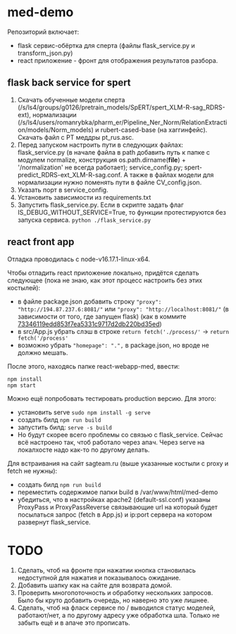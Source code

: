 # med-demo
Репозиторий включает:
- flask сервис-обёртка для сперта (файлы flask_service.py и transform_json.py)
- react приложение - фронт для отображения результатов разбора.

## flask back service for spert
1. Скачать обученные модели сперта (/s/ls4/groups/g0126/pretrain_models/SpERT/spert_XLM-R-sag_RDRS-ext), нормализации (/s/ls4/users/romanrybka/pharm_er/Pipeline_Ner_Norm/RelationExtraction/models/Norm_models) и rubert-cased-base (на хаггинфейс). Скачать файл с PT меддры pt_rus.asc. 
2. Перед запуском настроить пути в следующих файлах: flask_service.py (в начале файла в path добавить путь к папке с модулем normalize, конструкция os.path.dirname(__file__) + '/normalization' не всегда работает); service_config.py; spert-predict_RDRS-ext_XLM-R-sag.conf. А также в файлах модели для нормализации нужно поменять пути в файле CV_config.json.
3. Указать порт в service_config.
4. Установить зависимости из requirements.txt
5. Запустить flask_service.py. Если в скрипте задать флаг IS_DEBUG_WITHOUT_SERVICE=True, то функции протестируются без запуска сервиса.
    `python ./flask_service.py`

## react front app
Отладка проводилась с node-v16.17.1-linux-x64.

Чтобы отладить react приложение локально, придётся сделать следующее (пока не знаю, как этот процесс настроить без этих костылей):

- в файле package.json добавить строку `"proxy": "http://194.87.237.6:8081/"` или `"proxy": "http://localhost:8081/"` (в зависимости от того, где запущен flask) (как в коммите [73346119edd853f7ea5331c9717d2db220bd35ed](https://github.com/sag111/med-demo-service_react/blob/73346119edd853f7ea5331c9717d2db220bd35ed/react-webapp-med/package.json))
- в src/App.js убрать слэш в строке `return fetch('./process/'` -> `return fetch('/process'`
- возможно убрать `"homepage": ".",` в package.json, но вроде не должно мешать.

После этого, находясь папке react-webapp-med, ввести:
```commandline
npm install
npm start
```

Можно ещё попробовать тестировать production версию. Для этого:
- установить serve `sudo npm install -g serve`
- создать билд `npm run build`
- запустить билд: `serve -s build`
- Но будут скорее всего проблемы со связью с flask_service. Сейчас всё настроено так, чтоб работало через апач. Через serve на локалхосте надо как-то по другому делать.

Для встраивания на сайт sagteam.ru (выше указанные костыли с proxy и fetch не нужны):
- создать билд `npm run build`
- переместить содержимое папки build в /var/www/html/med-demo
- убедиться, что в настройках apache2 (default-ssl.conf) указаны ProxyPass и ProxyPassReverse связывающие url на который будет посылаться запрос (fetch в  App.js) и ip:port сервера на котором развернут flask_service.

# TODO
1. Сделать, чтоб на фронте при нажатии кнопка становилась недоступной для нажатия и показывалось ожидание.
2. Добавить шапку как на сайте для возврата домой.
3. Проверить многопоточность и обработку нескольких запросов. Было бы круто добавить очередь, но наверно это уже лишнее.
4. Сделать, чтоб на фласк сервисе по / выводился статус моделей, работают/нет, а по другому адресу уже обработка шла. Только не забыть ещё и в апаче это прописать.